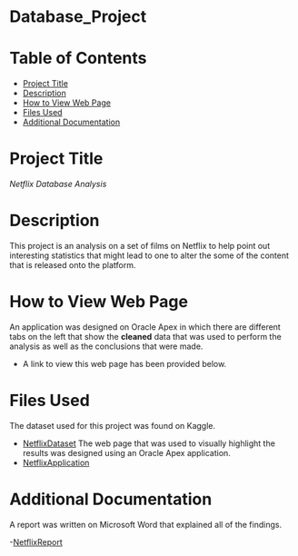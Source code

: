 # Database_Project
# Table of Contents
- [Project Title](README.md)
- [Description](README.md)
- [How to View Web Page](README.md)
- [Files Used](README.md)
- [Additional Documentation](README.md)
# Project Title
*Netflix Database Analysis*
# Description
This project is an analysis on a set of films on Netflix to help point out interesting statistics that might lead to one to alter the some of the content that is released onto the platform.
# How to View Web Page
An application was designed on Oracle Apex in which there are different tabs on the left that show the **cleaned** data that was used to perform the analysis as well as the conclusions that were made.
- A link to view this web page has been provided below.
# Files Used
The dataset used for this project was found on Kaggle. 
- [NetflixDataset](https://www.kaggle.com/shivamb/netflix-shows)
The web page that was used to visually highlight the results was designed using an Oracle Apex application. 
- [NetflixApplication](https://apex.oracle.com/pls/apex/r/databasegroup2022/group-15-database-project/home)
# Additional Documentation
A report was written on Microsoft Word that explained all of the findings.

-[NetflixReport](https://drive.google.com/file/d/1G3yrFyRS-174N3CZrV_hoObG1DXrhDoo/view?usp=sharing)
